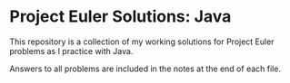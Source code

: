 # Project Euler Solutions: Java

This repository is a collection of my working solutions for Project Euler problems as I practice with Java.

Answers to all problems are included in the notes at the end of each file.

